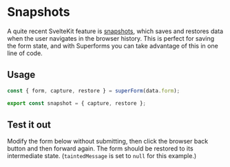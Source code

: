 <script lang="ts">
	import Form from './Form.svelte'
  import Next from '$lib/Next.svelte'
	import SuperDebug from 'sveltekit-superforms/client/SuperDebug.svelte'
  import { concepts } from '$lib/navigation/sections'
  import { superForm } from 'sveltekit-superforms/client';

	export let data;

  const { form, errors, enhance, message, capture, restore, reset } = superForm(data.form, {
    taintedMessage: null
  });

  export const snapshot = { capture, restore }
</script>

# Snapshots

A quite recent SvelteKit feature is [snapshots](https://kit.svelte.dev/docs/snapshots), which saves and restores data when the user navigates in the browser history. This is perfect for saving the form state, and with Superforms you can take advantage of this in one line of code.

## Usage

```ts
const { form, capture, restore } = superForm(data.form);

export const snapshot = { capture, restore };
```

## Test it out

Modify the form below without submitting, then click the browser back button and then forward again. The form should be restored to its intermediate state. (`taintedMessage` is set to `null` for this example.)

<Form {form} {errors} {enhance} {message} {reset} />

<Next section={concepts} />
